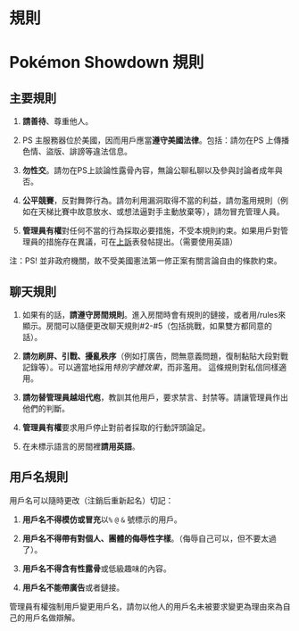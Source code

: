 # 規則

# Pokémon Showdown 規則

## 主要規則

1. **請善待**、尊重他人。

2. PS 主服務器位於美國，因而用戶應當**遵守美國法律**。包括：請勿在PS 上傳播色情、盜版、誹謗等違法信息。

3. **勿性交**。請勿在PS上談論性露骨內容，無論公聊私聊以及參與討論者成年與否。

4. **公平競賽**，反對舞弊行為。請勿利用漏洞取得不當的利益，請勿濫用規則（例如在天梯比賽中故意放水、或想法逼對手主動放棄等），請勿冒充管理人員。

5. **管理員有權**對任何不當的行為採取必要措施，不受本規則約束。如果用戶對管理員的措施存在異議，可在[上訴](/appeal)表發帖提出。（需要使用英語）

注：PS! 並非政府機關，故不受美國憲法第一修正案有關言論自由的條款約束。

## 聊天規則

1. 如果有的話，**請遵守房間規則**。進入房間時會有規則的鏈接，或者用/rules來顯示。房間可以隨便更改聊天規則#2-#5（包括挑戰，如果雙方都同意的話）。

2. **請勿刷屏、引戰、擾亂秩序**（例如打廣告，問無意義問題，復制黏貼大段對戰記錄等）。可以適當地採用<i>特別字體效果</i>，而非濫用。 這條規則對私信同樣適用。

3. **請勿替管理員越俎代庖**，教訓其他用戶，要求禁言、封禁等。請讓管理員作出他們的判斷。

4. **管理員有權**要求用戶停止對前者採取的行動評頭論足。

5. 在未標示語言的房間裡**請用英語**。

## 用戶名規則

用戶名可以隨時更改（注銷后重新起名）切記：

1. **用戶名不得模仿或冒充**以`%` `@` `&` 號標示的用戶。

2. **用戶名不得帶有對個人、團體的侮辱性字樣**。（侮辱自己可以，但不要太過了）。

3. **用戶名不得含有性露骨**或低級趣味的內容。

4. **用戶名不能帶廣告**或者鏈接。

管理員有權強制用戶變更用戶名，請勿以他人的用戶名未被要求變更為理由來為自己的用戶名做辯解。
